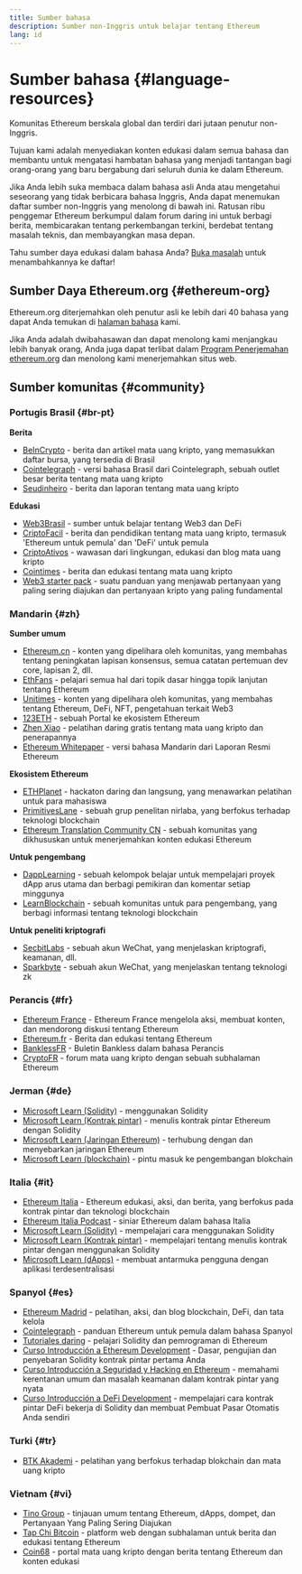 ```yaml
---
title: Sumber bahasa
description: Sumber non-Inggris untuk belajar tentang Ethereum
lang: id
---
```


# Sumber bahasa {#language-resources}

Komunitas Ethereum berskala global dan terdiri dari jutaan penutur non-Inggris.

Tujuan kami adalah menyediakan konten edukasi dalam semua bahasa dan membantu untuk mengatasi hambatan bahasa yang menjadi tantangan bagi orang-orang yang baru bergabung dari seluruh dunia ke dalam Ethereum.

Jika Anda lebih suka membaca dalam bahasa asli Anda atau mengetahui seseorang yang tidak berbicara bahasa Inggris, Anda dapat menemukan daftar sumber non-Inggris yang menolong di bawah ini. Ratusan ribu penggemar Ethereum berkumpul dalam forum daring ini untuk berbagi berita, membicarakan tentang perkembangan terkini, berdebat tentang masalah teknis, dan membayangkan masa depan.

Tahu sumber daya edukasi dalam bahasa Anda? [Buka masalah](https://github.com/ethereum/ethereum-org-website/issues/new/choose) untuk menambahkannya ke daftar!

## Sumber Daya Ethereum.org {#ethereum-org}

Ethereum.org diterjemahkan oleh penutur asli ke lebih dari 40 bahasa yang dapat Anda temukan di [halaman bahasa](/languages) kami.

Jika Anda adalah dwibahasawan dan dapat menolong kami menjangkau lebih banyak orang, Anda juga dapat terlibat dalam [Program Penerjemahan ethereum.org](/contributing/translation-program/#translation-program) dan menolong kami menerjemahkan situs web.

## Sumber komunitas {#community}

### Portugis Brasil {#br-pt}

**Berita**

- [BeInCrypto](http://www.beincrypto.com.br) - berita dan artikel mata uang kripto, yang memasukkan daftar bursa, yang tersedia di Brasil
- [Cointelegraph](http://cointelegraph.com.br/category/analysis) - versi bahasa Brasil dari Cointelegraph, sebuah outlet besar berita tentang mata uang kripto
- [Seudinheiro](http://www.seudinheiro.com/criptomoedas/) - berita dan laporan tentang mata uang kripto

**Edukasi**

- [Web3Brasil](https://github.com/web3brasil/web3brasil) - sumber untuk belajar tentang Web3 dan DeFi
- [CriptoFacil](http://www.criptofacil.com/ultimas-noticias/) - berita dan pendidikan tentang mata uang kripto, termasuk 'Ethereum untuk pemula' dan 'DeFi' untuk pemula
- [CriptoAtivos](http://www.criptoativos.wiki.br/) - wawasan dari lingkungan, edukasi dan blog mata uang kripto
- [Cointimes](http://www.cointimes.com.br/) - berita dan edukasi tentang mata uang kripto
- [Web3 starter pack](https://docs.google.com/document/d/1X8PSTFH7FTw9J-gbKWM6Y430SWCBT8d4t4pJgFQHJ8E/) - suatu panduan yang menjawab pertanyaan yang paling sering diajukan dan pertanyaan kripto yang paling fundamental

### Mandarin {#zh}

**Sumber umum**

- [Ethereum.cn](https://www.ethereum.cn/) - konten yang dipelihara oleh komunitas, yang membahas tentang peningkatan lapisan konsensus, semua catatan pertemuan dev core, lapisan 2, dll.
- [EthFans](https://github.com/editor-Ajian/EthFans.org-annual-collected-works/) - pelajari semua hal dari topik dasar hingga topik lanjutan tentang Ethereum
- [Unitimes](https://mp.weixin.qq.com/s/tvloZSDBSOQN9zDQj_91kA) - konten yang dipelihara oleh komunitas, yang membahas tentang Ethereum, DeFi, NFT, pengetahuan terkait Web3
- [123ETH](https://123eth.org/) - sebuah Portal ke ekosistem Ethereum
- [Zhen Xiao](http://zhenxiao.com/blockchain/) - pelatihan daring gratis tentang mata uang kripto dan penerapannya
- [Ethereum Whitepaper](https://github.com/ethereum/wiki/wiki/[%E4%B8%AD%E6%96%87]-%E4%BB%A5%E5%A4%AA%E5%9D%8A%E7%99%BD%E7%9A%AE%E4%B9%A6) - versi bahasa Mandarin dari Laporan Resmi Ethereum

**Ekosistem Ethereum**

- [ETHPlanet](https://www.ethplanet.org/) - hackaton daring dan langsung, yang menawarkan pelatihan untuk para mahasiswa
- [PrimitivesLane](https://www.primitiveslane.org/) - sebuah grup penelitan nirlaba, yang berfokus terhadap teknologi blockchain
- [Ethereum Translation Community CN](https://www.notion.so/Ethereum-Translation-Community-CN-05375fe0a94c4214acaf90f42ba40171) - sebuah komunitas yang dikhususkan untuk menerjemahkan konten edukasi Ethereum

**Untuk pengembang**

- [DappLearning](https://github.com/Dapp-Learning-DAO/Dapp-Learning) - sebuah kelompok belajar untuk mempelajari proyek dApp arus utama dan berbagi pemikiran dan komentar setiap minggunya
- [LearnBlockchain](https://learnblockchain.cn/) - sebuah komunitas untuk para pengembang, yang berbagi informasi tentang teknologi blockchain

**Untuk peneliti kriptografi**

- [SecbitLabs](https://mp.weixin.qq.com/s/69_tqBJpr_sbaKtR1sBRMw) - sebuah akun WeChat, yang menjelaskan kriptografi, keamanan, dll.
- [Sparkbyte](https://mp.weixin.qq.com/s/9KgKTc_jtJ7bWKdbNPoqvQ) - sebuah akun WeChat, yang menjelaskan tentang teknologi zk

### Perancis {#fr}

- [Ethereum France](https://www.ethereum-france.com/) - Ethereum France mengelola aksi, membuat konten, dan mendorong diskusi tentang Ethereum
- [Ethereum.fr](https://ethereum.fr/) - Berita dan edukasi tentang Ethereum
- [BanklessFR](https://banklessfr.substack.com/) - Buletin Bankless dalam bahasa Perancis
- [CryptoFR](https://cryptofr.com/category/44/ethereum-general) - forum mata uang kripto dengan sebuah subhalaman Ethereum

### Jerman {#de}

- [Microsoft Learn (Solidity)](https://docs.microsoft.com/de-de/learn/modules/blockchain-learning-solidity/) - menggunakan Solidity
- [Microsoft Learn (Kontrak pintar)](https://docs.microsoft.com/de-de/learn/modules/blockchain-solidity-ethereum-smart-contracts/) - menulis kontrak pintar Ethereum dengan Solidity
- [Microsoft Learn (Jaringan Ethereum)](https://docs.microsoft.com/de-de/learn/modules/blockchain-ethereum-networks/) - terhubung dengan dan menyebarkan jaringan Ethereum
- [Microsoft Learn (blockchain)](https://docs.microsoft.com/de-de/learn/paths/ethereum-blockchain-development/) - pintu masuk ke pengembangan blokchain

### Italia {#it}

- [Ethereum Italia](https://www.ethereum-italia.it/) - Ethereum edukasi, aksi, dan berita, yang berfokus pada kontrak pintar dan teknologi blockchain
- [Ethereum Italia Podcast](https://www.ethereum-italia.it/podcast/) - siniar Ethereum dalam bahasa Italia
- [Microsoft Learn (Solidity)](https://docs.microsoft.com/it-it/learn/modules/blockchain-learning-solidity/) - mempelajari cara menggunakan Solidity
- [Microsoft Learn (Kontrak pintar)](https://docs.microsoft.com/it-it/learn/modules/blockchain-solidity-ethereum-smart-contracts/) - mempelajari tentang menulis kontrak pintar dengan menggunakan Solidity
- [Microsoft Learn (dApps)](https://docs.microsoft.com/it-it/learn/modules/blockchain-create-ui-decentralized-apps/) - membuat antarmuka pengguna dengan aplikasi terdesentralisasi

### Spanyol {#es}

- [Ethereum Madrid](https://ethereummadrid.com/) - pelatihan, aksi, dan blog blockchain, DeFi, dan tata kelola
- [Cointelegraph](https://es.cointelegraph.com/ethereum-for-beginners) - panduan Ethereum untuk pemula dalam bahasa Spanyol
- [Tutoriales daring](https://tutoriales.online/curso/solidity) - pelajari Solidity dan pemrograman di Ethereum
- [Curso Introducción a Ethereum Development](https://youtube.com/playlist?list=PLTqiwJDd_R8y9pfUBjhkVa1IDMwyQz-fU) - Dasar, pengujian dan penyebaran Solidity kontrak pintar pertama Anda
- [Curso Introducción a Seguridad y Hacking en Ethereum](https://youtube.com/playlist?list=PLTqiwJDd_R8yHOvteko_DmUxUTMHnlfci) - memahami kerentanan umum dan masalah keamanan dalam kontrak pintar yang nyata
- [Curso Introducción a DeFi Development](https://youtube.com/playlist?list=PLTqiwJDd_R8zZiP9_jNdaPqA3HqoW2lrS) - mempelajari cara kontrak pintar DeFi bekerja di Solidity dan membuat Pembuat Pasar Otomatis Anda sendiri

### Turki {#tr}

- [BTK Akademi](https://www.btkakademi.gov.tr/portal/course/blokzincir-ve-kripto-paralar-10569#!/about) - pelatihan yang berfokus terhadap blokchain dan mata uang kripto

### Vietnam {#vi}

- [Tino Group](https://wiki.tino.org/ethereum-la-gi/) - tinjauan umum tentang Ethereum, dApps, dompet, dan Pertanyaan Yang Paling Sering Diajukan
- [Tap Chi Bitcoin](https://tapchibitcoin.io/tap-chi/tin-tuc-ethereum-eth) - platform web dengan subhalaman untuk berita dan edukasi tentang Ethereum
- [Coin68](https://coin68.com/ethereum-tieu-diem/) - portal mata uang kripto dengan berita tentang Ethereum dan konten edukasi
